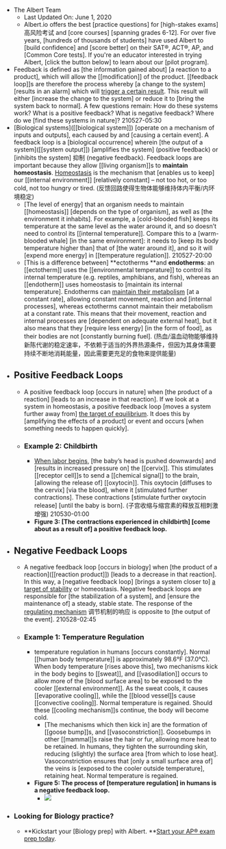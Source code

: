 - The Albert Team
    - Last Updated On: June 1, 2020
    - Albert.io offers the best [practice questions] for [high-stakes exams] 高风险考试 and [core courses] [spanning grades 6-12]. For over five years, [hundreds of thousands of students] have used Albert to [build confidence] and [score better] on their SAT®, ACT®, AP, and [Common Core tests]. If you're an educator interested in trying Albert, [click the button below] to learn about our [pilot program].
- Feedback is defined as [the information gained about] [a reaction to a product], which will allow the [[modification]] of the product. [[feedback loop]]s are therefore the process whereby [a change to the system] [results in an alarm] which will [trigger a certain result](((Ld6QAv8Tr))). This result will either [increase the change to the system] or reduce it to [bring the system back to normal]. A few questions remain: How do these systems work? What is a positive feedback? What is negative feedback? Where do we [find these systems in nature]?
210527-05:30
- [Biological systems]([[biological system]]) [operate on a mechanism of inputs and outputs], each caused by and [causing a certain event]. A feedback loop is a [biological occurrence] wherein [the output of a system]([[system output]]) [amplifies the system] (positive feedback) or [inhibits the system] 抑制 (negative feedback). Feedback loops are important because they allow [[living organism]]s to **maintain homeostasis**. [Homeostasis](https://www.albert.io/blog/homeostasis-ap-biology-crash-course-review/) is the mechanism that [enables us to keep] our [[internal environment]] [relatively constant] – not too hot, or too cold, not too hungry or tired. 
(反馈回路使得生物体能够维持体内平衡/内环境稳定)
    - [The level of energy] that an organism needs to maintain [[homeostasis]] [depends on the type of organism], as well as [the environment it inhabits]. For example, a [cold-blooded fish] keeps its temperature at the same level as the water around it, and so doesn’t need to control its [[internal temperature]]. Compare this to a [warm-blooded whale] [in the same environment]: it needs to [keep its body temperature higher than] that of [the water around it], and so it will [expend more energy] in [[temperature regulation]]. 
210527-20:00
    - [This is a difference between] **ectotherms **and **endotherms**: an [[ectotherm]] uses the [[environmental temperature]] to control its internal temperature (e.g. reptiles, amphibians, and fish), whereas an [[endotherm]] uses homeostasis to [maintain its internal temperature]. Endotherms can [maintain their metabolism]([[metabolism]]) [at a constant rate], allowing constant movement, reaction and [internal processes], whereas ectotherms cannot maintain their metabolism at a constant rate. This means that their movement, reaction and internal processes are [dependent on adequate external heat], but it also means that they [require less energy] [in the form of food], as their bodies are not [constantly burning fuel].
(热血/温血动物能够维持新陈代谢的稳定速率，不依赖于适当的外界热源条件，但因为其身体需要持续不断地消耗能量，因此需要更充足的食物来提供能量)
- ## **Positive Feedback Loops**
    - A positive feedback loop [occurs in nature] when [the product of a reaction] [leads to an increase in that reaction]. If we look at a system in homeostasis, a positive feedback loop [moves a system further away from] [the target of equilibrium](((iqnSf-g1h))). It does this by [amplifying the effects of a product] or event and occurs [when something needs to happen quickly].
    - ### **Example 2: Childbirth**
        - [When labor begins](((or5fYtCdz))), [the baby’s head is pushed downwards] and [results in increased pressure on] the [[cervix]]. This stimulates [[receptor cell]]s to send a [[chemical signal]] to the brain, [allowing the release of] [[oxytocin]]. This oxytocin [diffuses to the cervix] [via the blood], where it [stimulated further contractions]. These contractions [stimulate further oxytocin release] [until the baby is born].
(子宫收缩与缩宫素的释放互相刺激增强)
210530-01:00
        - __Figure 3: [The contractions experienced in childbirth] [come about as a result of] a positive feedback loop.__
- ## **Negative Feedback Loops**
    - A negative feedback loop [occurs in biology] when [the product of a reaction]([[reaction product]]) [leads to a decrease in that reaction]. In this way, a [negative feedback loop] [brings a system closer to] [a target of stability](((iqnSf-g1h))) or homeostasis. Negative feedback loops are responsible for [the stabilization of a system], and [ensure the maintenance of] a steady, stable state. The response of the [regulating mechanism](((Bv6_WVs36))) 调节机制的响应 is opposite to [the output of the event].
210528-02:45
    - ### **Example 1: Temperature Regulation**
        - temperature regulation in humans [occurs constantly]. Normal [[human body temperature]] is approximately 98.6°F (37.0℃). When body temperature [rises above this], two mechanisms kick in the body begins to [[sweat]], and [[vasodilation]] occurs to allow more of the [blood surface area] to be exposed to the cooler [[external environment]]. As the sweat cools, it causes [[evaporative cooling]], while the [[blood vessel]]s cause [[convective cooling]]. Normal temperature is regained. Should these [[cooling mechanism]]s continue, the body will become cold. 
            - [The mechanisms which then kick in] are the formation of [[goose bump]]s, and [[vasoconstriction]]. Goosebumps in other [[mammal]]s raise the hair or fur, allowing more heat to be retained. In humans, they tighten the surrounding skin, reducing (slightly) the surface area [from which to lose heat]. Vasoconstriction ensures that [only a small surface area of] the veins is [exposed to the cooler outside temperature], retaining heat. Normal temperature is regained.
        - __Figure 5: The process of [temperature regulation] in humans is a negative feedback loop.__
            - ![](https://www.albert.io/blog/wp-content/uploads/2016/08/Temperature-Regulation.jpg)
- ### **Looking for Biology practice?**
    - **Kickstart your [Biology prep] with Albert. **[Start your AP® exam prep today](https://www.albert.io/signup?utm_source=blog&utm_medium=blog&utm_campaign=biology).
